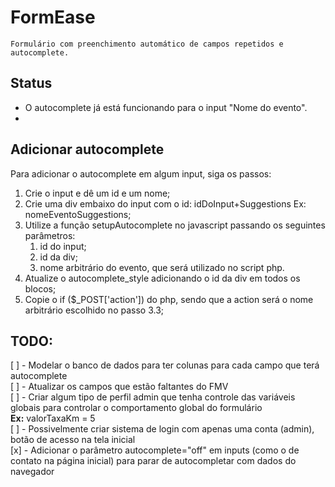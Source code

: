 # FormEase

    Formulário com preenchimento automático de campos repetidos e autocomplete.

## Status

- O autocomplete já está funcionando para o input "Nome do evento". 
- 

## Adicionar autocomplete

Para adicionar o autocomplete em algum input, siga os passos:

1. Crie o input e dê um id e um nome;
2. Crie uma div embaixo do input com o id: idDoInput+Suggestions Ex: nomeEventoSuggestions;
3. Utilize a função setupAutocomplete no javascript passando os seguintes parâmetros:
    1. id do input;
    2. id da div;
    3. nome arbitrário do evento, que será utilizado no script php.
 4. Atualize o autocomplete_style adicionando o id da div em todos os blocos;
 5. Copie o if ($_POST['action']) do php, sendo que a action será o nome arbitrário escolhido no passo 3.3;

## TODO:

[ ] - Modelar o banco de dados para ter colunas para cada campo que terá autocomplete  
[ ] - Atualizar os campos que estão faltantes do FMV  
[ ] - Criar algum tipo de perfil admin que tenha controle das variáveis globais para controlar o comportamento global do formulário   
**Ex:** valorTaxaKm = 5  
[ ] - Possivelmente criar sistema de login com apenas uma conta (admin), botão de acesso na tela inicial  
[x] - Adicionar o parâmetro autocomplete="off" em inputs (como o de contato na página inicial) para parar de autocompletar com dados do navegador  
